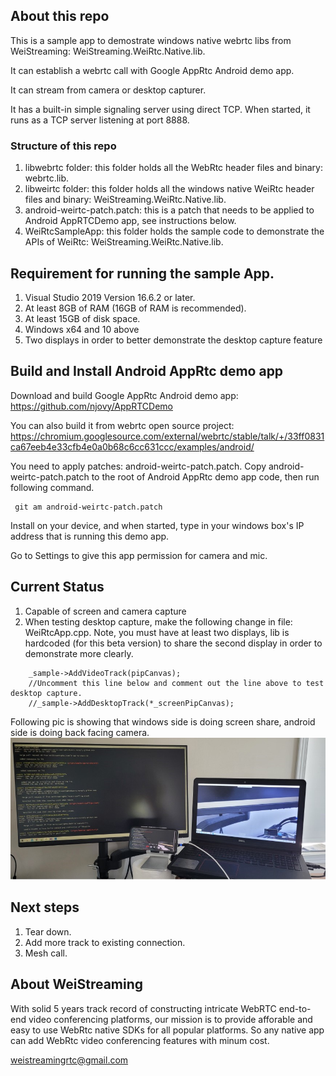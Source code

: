 ## About this repo

This is a sample app to demostrate windows native webrtc libs from WeiStreaming: WeiStreaming.WeiRtc.Native.lib.

It can establish a webrtc call with Google AppRtc Android demo app.

It can stream from camera or desktop capturer.

It has a built-in simple signaling server using direct TCP. When started, it runs as a TCP server listening at port 8888.

### Structure of this repo

1. libwebrtc folder: this folder holds all the WebRtc header files and binary: webrtc.lib.
2. libweirtc folder: this folder holds all the windows native WeiRtc header files and binary: WeiStreaming.WeiRtc.Native.lib.
3. android-weirtc-patch.patch: this is a patch that needs to be applied to Android AppRTCDemo app, see instructions below.
4. WeiRtcSampleApp: this folder holds the sample code to demonstrate the APIs of WeiRtc: WeiStreaming.WeiRtc.Native.lib.
## Requirement for running the sample App.

1. Visual Studio 2019 Version 16.6.2 or later.
2. At least 8GB of RAM (16GB of RAM is recommended).
3. At least 15GB of disk space.
4. Windows x64 and 10 above
5. Two displays in order to better demonstrate the desktop capture feature

## Build and Install Android AppRtc demo app

Download and build Google AppRtc Android demo app: https://github.com/njovy/AppRTCDemo

You can also build it from webrtc open source project: https://chromium.googlesource.com/external/webrtc/stable/talk/+/33ff0831ca67eeb4e33cfb4e0a0b68c6cc631ccc/examples/android/

You need to apply patches: android-weirtc-patch.patch. Copy android-weirtc-patch.patch to the root of Android AppRtc demo app code, then run following command.

```
 git am android-weirtc-patch.patch
```

Install on your device, and when started, type in your windows box's IP address that is running this demo app.

Go to Settings to give this app permission for camera and mic.

## Current Status

1. Capable of screen and camera capture
2. When testing desktop capture, make the following change in file: WeiRtcApp.cpp. Note, you must have at least two displays, lib is hardcoded (for this beta version) to share the second display in order to demonstrate more clearly.

```
    _sample->AddVideoTrack(pipCanvas);
    //Uncomment this line below and comment out the line above to test desktop capture.
    //_sample->AddDesktopTrack(*_screenPipCanvas);
```

Following pic is showing that windows side is doing screen share, android side is doing back facing camera.
<img src="screen-share.jpg">

## Next steps

1. Tear down.
2. Add more track to existing connection.
3. Mesh call.

## About WeiStreaming

With solid 5 years track record of constructing intricate WebRTC end-to-end video conferencing platforms, our mission is to provide afforable and easy to use WebRtc native SDKs for all popular platforms. So any native app can add WebRtc video conferencing features with minum cost.

weistreamingrtc@gmail.com  











